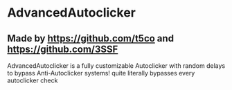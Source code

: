 # AdvancedAutoclicker
## Made by https://github.com/t5co and https://github.com/3SSF


AdvancedAutoclicker is a fully customizable Autoclicker with random delays to bypass Anti-Autoclicker systems!
quite literally bypasses every autoclicker check
